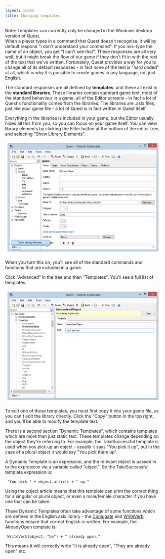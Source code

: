 ```yaml
---
layout: index
title: Changing templates
---
```


<div class=\"alert alert-info\">
Note: Templates can currently only be changed in the Windows desktop version of Quest.

</div>
When a player types in a command that Quest doesn't recognise, it will by default respond "I don't understand your command". If you mis-type the name of an object, you get "I can't see that". These responses are all very well, but it might break the flow of our game if they don't fit in with the rest of the text that we've written. Fortunately, Quest provides a way for you to change all of its default responses - in fact none of the text is "hard coded" at all, which is why it is possible to create games in any language, not just English.

The standard responses are all defined by **templates**, and these all exist in the **standard libraries**. These libraries contain standard game text, most of the standard behaviour in a game, all of the Editor screens - in fact a lot of Quest's functionality comes from the libraries. The libraries are .aslx files, just like your game file - a lot of Quest is in fact written in Quest itself.

Everything in the libraries is included in your game, but the Editor usually hides all this from you, so you can focus on your game itself. You can view library elements by clicking the Filter button at the bottom of the editor tree, and selecting "Show Library Elements".

![](Showlibraryelements.png "Showlibraryelements.png")

When you turn this on, you'll see all of the standard commands and functions that are included in a game.

Click "Advanced" in the tree and then "Templates". You'll see a full list of templates.

![](Templates.png "Templates.png")

To edit one of these templates, you must first copy it into your game file, as you can't edit the library directly. Click the "Copy" button in the top right, and you'll be able to modify the template text.

There is a second section "Dynamic Templates", which contains templates which are more than just static text. These templates change depending on the object they're referring to. For example, the TakeSuccessful template is used when you pick up an object - usually it says "You pick it up", but in the case of a plural object it would say "You pick them up".

A Dynamic Template is an expression, and the relevant object is passed in to the expression via a variable called "object". So the TakeSuccessful template expression is:

     "You pick " + object.article + " up."

Using the object article means that this template can print the correct thing for a singular or plural object, or even a male/female character if you have one that can be taken.

These Dynamic Templates often take advantage of some functions which are defined in the English.aslx library - the [Conjugate](../functions/corelibrary/conjugate.html) and [WriteVerb](../functions/corelibrary/writeverb.html) functions ensure that correct English is written. For example, the AlreadyOpen template is:

     WriteVerb(object, "be") + " already open."

This means it will correctly write "It is already open", "They are already open" etc.

